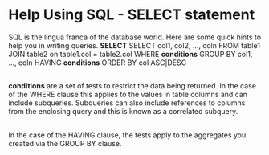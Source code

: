 # Help Using SQL - SELECT statement
SQL is the lingua franca of the database world.  Here are some quick hints to help you in writing queries.
**SELECT**
SELECT col1, col2, ..., coln
FROM table1
JOIN table2 on table1.col = table2.col
WHERE **conditions**
GROUP BY col1, ..., coln
HAVING **conditions**
ORDER BY col ASC|DESC
##
**conditions** are a set of tests to restrict the data being returned.
In the case of the WHERE clause this applies to the values in table columns and can
include subqueries.  Subqueries can also include references to columns from the enclosing query
and this is known as a correlated subquery.
## 
In the case of the HAVING clause, the tests apply to the aggregates you created via the GROUP BY clause.
##
##
